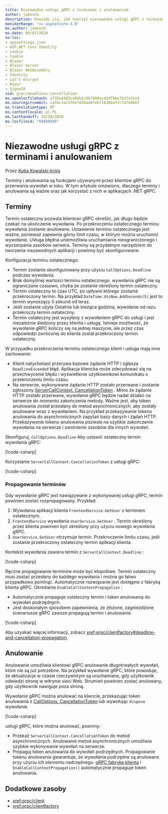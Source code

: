 ```yaml
---
title: Niezawodne usługi gRPC z terminami i anulowaniem
author: jamesnk
description: Dowiedz się, jak tworzyć niezawodne usługi gRPC z terminami i anulowaniem w programie .NET.
monikerRange: '>= aspnetcore-3.0'
ms.author: jamesnk
ms.date: 09/07/2020
no-loc:
- appsettings.json
- ASP.NET Core Identity
- cookie
- Cookie
- Blazor
- Blazor Server
- Blazor WebAssembly
- Identity
- Let's Encrypt
- Razor
- SignalR
uid: grpc/deadlines-cancellation
ms.openlocfilehash: a735ed4d2ca8db1c9b7998acd14f9be761fe7ec6
ms.sourcegitcommit: ca34c1ac578e7d3daa0febf1810ba5fc74f60bbf
ms.translationtype: MT
ms.contentlocale: pl-PL
ms.lasthandoff: 10/30/2020
ms.locfileid: "93059926"
---
```

# <a name="reliable-grpc-services-with-deadlines-and-cancellation"></a>Niezawodne usługi gRPC z terminami i anulowaniem

Przez [Kuba Kowalski-króla](https://twitter.com/jamesnk)

Terminy i anulowania są funkcjami używanymi przez klientów gRPC do przerwania wywołań w toku. W tym artykule omówiono, dlaczego terminy i anulowania są ważne oraz jak korzystać z nich w aplikacjach .NET gRPC.

## <a name="deadlines"></a>Terminy

Termin ostateczny pozwala klientowi gRPC określić, jak długo będzie czekać na ukończenie wywołania. Po przekroczeniu ostatecznego terminu wywołania zostanie anulowane. Ustawienie terminu ostatecznego jest ważne, ponieważ zapewnia górny limit czasu, w którym można uruchomić wywołanie. Usługa błędna uniemożliwia uruchamianie nieograniczonego i wyczerpania zasobów serwera. Terminy są przydatnym narzędziem do tworzenia niezawodnych aplikacji i powinny być skonfigurowane.

Konfiguracja terminu ostatecznego:

* Termin zostanie skonfigurowany przy użyciu `CallOptions.Deadline` podczas wywołania.
* Brak domyślnej wartości terminu ostatecznego. wywołania gRPC nie są ograniczane czasowo, chyba że zostanie określony termin ostateczny.
* Termin ostateczny to czas UTC, po upływie którego zostanie przekroczony termin. Na przykład `DateTime.UtcNow.AddSeconds(5)` jest to termin wynoszący 5 sekund od teraz.
* Jeśli zostanie użyta Ostatnia lub bieżąca godzina, wywołanie od razu przekroczy termin ostateczny.
* Termin ostateczny jest wysyłany z wywołaniem gRPC do usługi i jest niezależnie śledzony przez klienta i usługę. Istnieje możliwość, że wywołanie gRPC kończy się na jednej maszynie, ale przez czas odpowiedzi zwróconej do klienta został przekroczony termin ostateczny.

W przypadku przekroczenia terminu ostatecznego klient i usługa mają inne zachowanie:

* Klient natychmiast przerywa bazowe żądanie HTTP i zgłasza `DeadlineExceeded` błąd. Aplikacja kliencka może zdecydować się na przechwycenie błędu i wyświetlenie użytkownikowi komunikatu o przekroczeniu limitu czasu.
* Na serwerze, wykonywane żądanie HTTP zostało przerwane i zostanie zgłoszony [ServerCallContext. CancellationToken](xref:System.Threading.CancellationToken) . Mimo że żądanie HTTP zostało przerwane, wywołanie gRPC będzie nadal działać na serwerze do momentu zakończenia metody. Ważne jest, aby token anulowania został przesłany do metod asynchronicznych, aby zostały anulowane wraz z wywołaniem. Na przykład przekazywanie tokenu anulowania do asynchronicznych zapytań bazy danych i żądań HTTP. Przekazywanie tokenu anulowania pozwala na szybkie zakończenie wywołania na serwerze i zwolnienie zasobów dla innych wywołań.

Skonfiguruj, `CallOptions.Deadline` Aby ustawić ostateczny termin wywołania gRPC:

[!code-csharp[](~/grpc/deadlines-cancellation/deadline-client.cs?highlight=7,12)]

Korzystanie `ServerCallContext.CancellationToken` z usługi gRPC:

[!code-csharp[](~/grpc/deadlines-cancellation/deadline-server.cs?highlight=5)]

### <a name="propagating-deadlines"></a>Propagowanie terminów

Gdy wywołanie gRPC jest nawiązywane z wykonywanej usługi gRPC, termin powinien zostać rozpropagowany. Przykład:

1. Wywołania aplikacji klienta `FrontendService.GetUser` z terminem ostatecznym.
2. `FrontendService` wywołania `UserService.GetUser` . Termin określony przez klienta powinien być określony przy użyciu nowego wywołania gRPC.
3. `UserService.GetUser` otrzymuje termin. Przekroczenie limitu czasu, jeśli zostanie przekroczony ostateczny termin aplikacji klienta.

Kontekst wywołania zawiera termin z `ServerCallContext.Deadline` :

[!code-csharp[](~/grpc/deadlines-cancellation/deadline-propagate.cs?highlight=7)]

Ręczne propagowanie terminów może być kłopotliwe. Termin ostateczny musi zostać przesłany do każdego wywołania i można go łatwo przypadkowo pominąć. Automatyczne rozwiązanie jest dostępne z fabryką klienta gRPC. Określanie `EnableCallContextPropagation` :

* Automatycznie propaguje ostateczny termin i token anulowania do wywołań podrzędnych.
* Jest doskonałym sposobem zapewnienia, że złożone, zagnieżdżone scenariusze gRPC zawsze propagują termin i anulowanie.

[!code-csharp[](~/grpc/deadlines-cancellation/clientfactory-propagate.cs?highlight=6)]

Aby uzyskać więcej informacji, zobacz <xref:grpc/clientfactory#deadline-and-cancellation-propagation>.

## <a name="cancellation"></a>Anulowanie

Anulowanie umożliwia klientowi gRPC anulowanie długotrwałych wywołań, które nie są już potrzebne. Na przykład wywołanie gRPC, które powoduje, że aktualizacje w czasie rzeczywistym są uruchamiane, gdy użytkownik odwiedzi stronę w witrynie sieci Web. Strumień powinien zostać anulowany, gdy użytkownik nawiguje poza stroną.

Wywołanie gRPC można anulować na kliencie, przekazując token anulowania z [CallOptions. CancellationToken](xref:System.Threading.CancellationToken) lub wywołując `Dispose` wywołanie.

[!code-csharp[](~/grpc/deadlines-cancellation/cancellation-client.cs?highlight=19)]

usługi gRPC, które można anulować, powinny:
* Przekaż `ServerCallContext.CancellationToken` do metod asynchronicznych. Anulowanie metod asynchronicznych umożliwia szybkie wykonywanie wywołań na serwerze.
* Propaguj token anulowania do wywołań podrzędnych. Propagowanie tokenu anulowania gwarantuje, że wywołania podrzędne są anulowane przy użyciu ich elementu nadrzędnego. [gRPC fabrykę klienta](xref:grpc/clientfactory) i `EnableCallContextPropagation()` automatycznie propaguje token anulowania.

## <a name="additional-resources"></a>Dodatkowe zasoby

* <xref:grpc/client>
* <xref:grpc/clientfactory>
